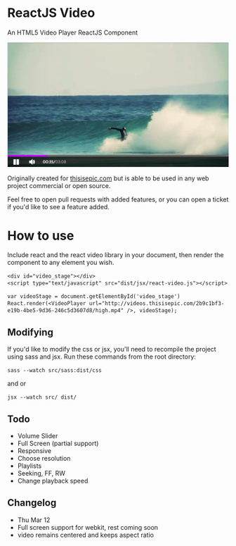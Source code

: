 # ReactJS Video

An HTML5 Video Player ReactJS Component

![ReactJS Video](screenshot.png)

Originally created for [thisisepic.com](http://thisisepic.com) but is able to be used in any web project commercial or open source.

Feel free to open pull requests with added features, or you can open a ticket if you'd like to see a feature added.

# How to use
Include react and the react video library in your document, then render the component to any element you wish.

```
<div id="video_stage"></div>
<script type="text/javascript" src="dist/jsx/react-video.js"></script>
```

```
var videoStage = document.getElementById('video_stage')
React.render(<VideoPlayer url="http://videos.thisisepic.com/2b9c1bf3-e19b-4be5-9d36-246c5d3607d8/high.mp4" />, videoStage);
```

## Modifying

If you'd like to modify the css or jsx, you'll need to recompile the project using sass and jsx. Run these commands from the root directory:
```
sass --watch src/sass:dist/css
```
and or
```
jsx --watch src/ dist/
```

## Todo

- Volume Slider
- Full Screen (partial support)
- Responsive
- Choose resolution
- Playlists
- Seeking, FF, RW
- Change playback speed

## Changelog
- Thu Mar 12
 - Full screen support for webkit, rest coming soon
 - video remains centered and keeps aspect ratio

